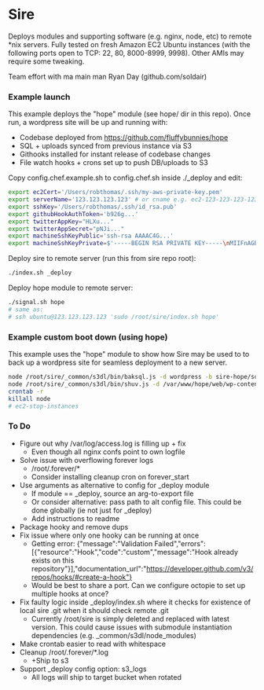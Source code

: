 Sire
===
Deploys modules and supporting software (e.g. nginx, node, etc) to remote *nix servers. Fully tested on fresh Amazon EC2 Ubuntu instances (with the following ports open to TCP: 22, 80, 8000-8999, 9998). Other AMIs may require some tweaking.

Team effort with ma main man Ryan Day (github.com/soldair)



### Example launch
This example deploys the "hope" module (see hope/ dir in this repo). Once run, a wordpress site will be up and running with:
- Codebase deployed from https://github.com/fluffybunnies/hope
- SQL + uploads synced from previous instance via S3
- Githooks installed for instant release of codebase changes
- File watch hooks + crons set up to push DB/uploads to S3

Copy config.chef.example.sh to config.chef.sh inside ./_deploy and edit:
```bash
export ec2Cert='/Users/robthomas/.ssh/my-aws-private-key.pem'
export serverName='123.123.123.123' # or cname e.g. ec2-123-123-123-123.compute-1.amazonaws.com
export sshKey='/Users/robthomas/.ssh/id_rsa.pub'
export githubHookAuthToken='b926g...'
export twitterAppKey="HLXu..."
export twitterAppSecret="pNJi..."
export machineSshKeyPublic='ssh-rsa AAAAC4G...'
export machineSshKeyPrivate=$'-----BEGIN RSA PRIVATE KEY-----\nMIIFnAGB...'
```
Deploy sire to remote server (run this from sire repo root):
```bash
./index.sh _deploy
```
Deploy hope module to remote server:
```bash
./signal.sh hope
# same as:
# ssh ubuntu@123.123.123.123 'sudo /root/sire/index.sh hope'
```


### Example custom boot down (using hope)
This example uses the "hope" module to show how Sire may be used to to back up a wordpress site for seamless deployment to a new server.

```bash
node /root/sire/_common/s3dl/bin/baksql.js -d wordpress -b sire-hope/sql
node /root/sire/_common/s3dl/bin/shuv.js -d /var/www/hope/web/wp-content/uploads -b sire-hope/wp-content/uploads
crontab -r
killall node
# ec2-stop-instances
```


### To Do
- Figure out why /var/log/access.log is filling up + fix
	- Even though all nginx confs point to own logfile
- Solve issue with overflowing forever logs
	- /root/.forever/*
	- Consider installing cleanup cron on forever_start
- Use arguments as alternative to config for _deploy module
	- If module == _deploy, source an arg-to-export file
	- Or consider alternative: pass path to alt config file. This could be done globally (ie not just for _deploy)
	- Add instructions to readme
- Package hooky and remove dups
- Fix issue where only one hooky can be running at once
	- Getting error: {"message":"Validation Failed","errors":[{"resource":"Hook","code":"custom","message":"Hook already exists on this repository"}],"documentation_url":"https://developer.github.com/v3/repos/hooks/#create-a-hook"}
	- Would be best to share a port. Can we configure octopie to set up multiple hooks at once?
- Fix faulty logic inside _deploy/index.sh where it checks for existence of local sire .git when it should check remote .git
	- Currently /root/sire is simply deleted and replaced with latest version. This could cause issues with submodule instantiation dependencies (e.g. _common/s3dl/node_modules)
- Make crontab easier to read with whitespace
- Cleanup /root/.forever/*.log
	- +Ship to s3
- Support _deploy config option: s3_logs
	- All logs will ship to target bucket when rotated


